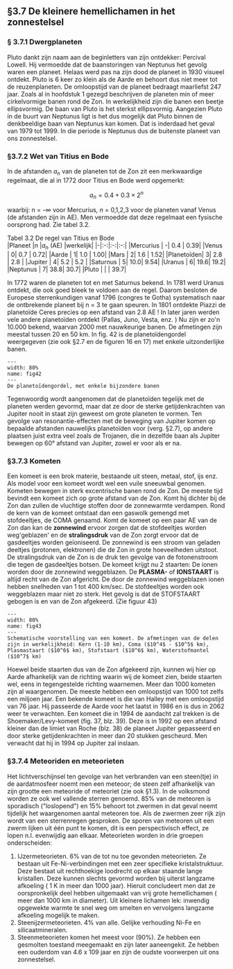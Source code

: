 

## §3.7 De kleinere hemellichamen in het zonnestelsel

### § 3.7.1 Dwergplaneten

Pluto dankt zijn naam aan de beginletters van zijn ontdekker:
Percival Lowell. Hij vermoedde dat de baanstoringen van Neptunus het gevolg waren
een planeet. Helaas werd pas na zijn dood de planeet in 1930 visueel ontdekt. Pluto is 6 keer zo klein als de Aarde en behoort dus niet meer tot de reuzenplaneten. De omloopstijd van de planeet bedraagt maarliefst 247 jaar. Zoals al in hoofdstuk 1 gezegd beschrijven de planeten min of meer cirkelvormige banen rond de Zon. In werkelijkheid zijn die banen een beetje ellipsvormig. De baan van Pluto is het sterkst ellipsvormig. Aangezien Pluto in de buurt van Neptunus ligt is het dus mogelijk dat Pluto binnen de denkbeeldige baan van Neptunus kan komen. Dat is inderdaad het geval van 1979 tot 1999. In die periode is Neptunus dus de buitenste planeet van ons zonnestelsel.





### §3.7.2 Wet van Titius en Bode

In de afstanden $a_n$ van de planeten tot de Zon zit een merkwaardige regelmaat, die al in 1772 door Titius en Bode werd opgemerkt:

$$ a_n = 0.4 + 0.3 × 2^n $$

waarbij: n = -∞  voor Mercurius, *n* = 0,1,2,3 voor de planeten vanaf Venus (de afstanden zijn in AE). Men vermoedde dat deze regelmaat een fysische oorsprong had. Zie tabel 3.2.

Tabel	3.2	De regel van Titius en Bode		
|Planeet	|*n*	|$a_n$ (AE)	|werkelijk|
|-|:-:|:-:|:-:|
|Mercurius  |	-|	0.4 |	0.39|
|Venus      |	0|	0.7 |	0.72|
|Aarde      |	1|	1.0 |	1.00|
|Mars       |	2|	1.6 |	1.52|
|Planetoïden|	3|	2.8 |	2.8 | 
|Jupiter    |	4|	5.2 |	5.2 |
|Saturnus   |	5|	10.0|	9.54|
|Uranus     |	6|	19.6|	19.2|
|Neptunus   |	7|	38.8|	30.7|
|Pluto      |	 |	    |   39.7|

In 1772 waren de planeten tot en met Saturnus bekend. In 1781 werd Uranus ontdekt, die ook goed bleek te voldoen aan
de regel. Daarom besloten de Europese
sterrenkundigen vanaf 1796 (congres te Gotha) systematisch naar de ontbrekende planeet bij n = 3 te gaan speuren. In 1801 ontdekte Piazzi de planetoïde Ceres precies op een afstand van 2.8 AE ! In later jaren werden vele andere planetoïden ontdekt (Pallas, Juno, Vesta, enz. ) Nu zijn er zo'n 10.000 bekend, waarvan 2000 met nauwkeurige banen. De afmetingen zijn meestal tussen 20 en 50 km. In fig. 42 is de planetoïdengordel weergegeven (zie ook §2.7 en de figuren 16 en 17) met enkele uitzonderlijke banen.



``` {figure} ../figures/fig42.jpg
---
width: 80%
name: fig42
---
De planetoïdengordel, met enkele bijzondere banen
```

Tegenwoordig wordt aangenomen dat de planetoïden tegelijk met de planeten werden gevormd, maar dat ze door de sterke getijdenkrachten van Jupiter nooit in staat zijn geweest om grote planeten te vormen.
Ten gevolge van resonantie-effecten met de beweging van Jupiter komen op bepaalde afstanden nauwelijks planetoïden voor (verg. §2.7), op andere plaatsen juist extra veel zoals de Trojanen, die in dezelfde baan als Jupiter bewegen op 60° afstand van Jupiter, zowel er voor als er na.


### §3.7.3 Kometen
Een komeet is een brok materie, bestaande uit steen, metaal, stof, ijs enz. Als model voor een komeet wordt wel een vuile sneeuwbal genomen.
Kometen bewegen in sterk excentrische banen rond de Zon.
De meeste tijd bevindt een komeet zich op grote afstand van de Zon. Komt hij dichter bij de Zon dan zullen de vluchtige stoffen door de zonnewarmte verdampen. Rond de kern van de komeet ontstaat dan een gaswolk gemengd met stofdeeltjes, de COMA genaamd. Komt de komeet op een paar AE van de Zon dan kan de **zonnewind** ervoor zorgen dat de stofdeeltjes worden weg'geblazen' en de **stralingsdruk** van de Zon zorgt ervoor dat de gasdeeltjes worden geïoniseerd. De zonnewind is een stroom van geladen deeltjes (protonen, elektronen) die de Zon in grote hoeveelheden uitstoot. De stralingsdruk van de Zon is de druk ten gevolge van de fotonenstroom die tegen de gasdeeltjes botsen. De komeet krijgt nu 2 staarten: De ionen worden door de zonnewind weggeblazen. De **PLASMA-** of **IONSTAART** is altijd recht van de Zon afgericht. De door de zonnewind weggeblazen ionen hebben snelheden van 1 tot 400 km/sec.
De stofdeeltjes worden ook weggeblazen maar niet zo sterk. Het gevolg is dat de STOFSTAART gebogen is en van de Zon afgekeerd. (Zie figuur 43)


``` {figure} ../figures/fig43.jpg
---
width: 80%
name: fig43
---
Schematische voorstelling van een komeet. De afmetingen van de delen zijn in werkelijkheid: Kern (1-10 km), Coma ($10^4$ - $10^5$ km), Plasmastaart ($10^6$ km), Stofstaart ($10^6$ km), Waterstofmantel ($10^7$ km)
```

Hoewel beide staarten dus van de Zon afgekeerd zijn, kunnen wij hier op Aarde afhankelijk van de richting waarin wij de komeet zien, beide staarten wel, eens in tegengestelde richting waarnemen.
Meer dan 1000 kometen zijn al waargenomen. De meeste hebben een omloopstijd van 1000 tot zelfs een miljoen jaar. Een bekende komeet is die van Halley met een omloopstijd van 76 jaar. Hij passeerde de Aarde voor het laatst in 1986 en is dus in 2062 weer te verwachten.
Een komeet die in 1994 de aandacht zal trekken is de Shoemaker/Levy-komeet (fig. 37, blz. 39). Deze is in 1992 op een afstand kleiner dan de limiet van Roche (blz. 38) de planeet Jupiter gepasseerd en door sterke getijdenkrachten in meer dan 20 stukken gescheurd. Men verwacht dat hij in 1994 op Jupiter zal inslaan.

### §3.7.4 Meteoriden en meteorieten
Het lichtverschijnsel ten gevolge van het verbranden van een steen(tje) in de aardatmosfeer noemt men een meteoor; de steen zelf afhankelijk van zijn grootte een meteoride of meteoriet (zie ook §1.3). In de volksmond worden ze ook wel vallende sterren genoemd. 85% van de meteoren is sporadisch ("loslopend") en 15% behoort tot zwermen in dat geval neemt tijdelijk het waargenomen aantal meteoren toe. Als de zwermen zeer rijk zijn wordt van een sterrenregen gesproken. De sporen van meteoren uit een zwerm lijken uit één punt te komen, dit is een perspectivisch effect, ze lopen n.l. evenwijdig aan elkaar. Meteorieten worden in drie groepen onderscheiden:
1.	IJzermeteorieten. 6% van de tot nu toe gevonden meteorieten. Ze bestaan uit Fe-Ni-verbindingen met een zeer specifieke kristalstruktuur. Deze bestaat uit rechthoekige loodrecht op elkaar staande lange kristallen. Deze kunnen slechts gevormd worden bij uiterst langzame afkoeling ( 1 K in meer dan 1000 jaar). Hieruit
concludeert men dat ze oorspronkelijk deel hebben uitgemaakt van vrij grote hemellichamen ( meer dan 1000 km in diameter). Uit kleinere lichamen lek: inwendig opgewekte warmte te snel weg om smelten en vervolgens langzame afkoeling mogelijk te maken.
2.	Steenijzermeteorieten. 4% van alle. Gelijke verhouding Ni-Fe en silicaatmineralen.
3.	Steenmeteorieten komen het meest voor (90%). Ze hebben een gesmolten toestand
meegemaakt en zijn later aaneengekit. Ze hebben een ouderdom van 4.6 x 109 jaar en zijn de oudste voorwerpen uit ons zonnestelsel.


